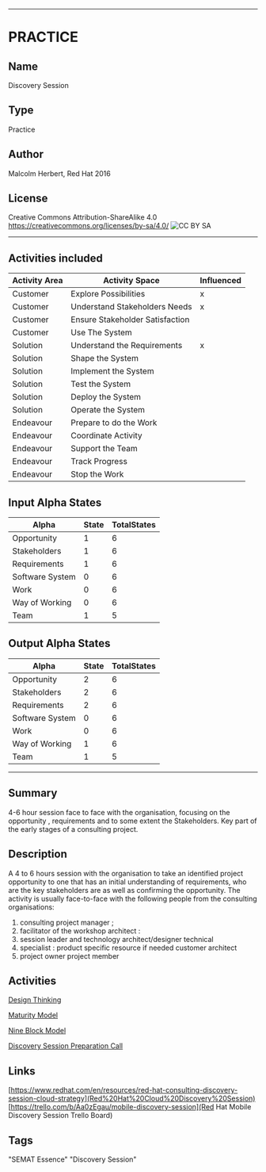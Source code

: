 ----------
# PRACTICE
## Name
Discovery Session
## Type
Practice
## Author
Malcolm Herbert, Red Hat 2016
## License
Creative Commons Attribution-ShareAlike 4.0
https://creativecommons.org/licenses/by-sa/4.0/
![CC BY SA](https://licensebuttons.net/l/by-sa/3.0/88x31.png)


----------

## Activities included

| Activity Area | Activity Space | Influenced |
|---------------|----------------|------------|
|Customer|Explore Possibilities|x|
|Customer|Understand Stakeholders Needs|x|
|Customer|Ensure Stakeholder Satisfaction||
|Customer|Use The System||
|Solution|Understand the Requirements|x|
|Solution|Shape the System||
|Solution|Implement the System||
|Solution|Test the System||
|Solution|Deploy the System||
|Solution|Operate the System||
|Endeavour|Prepare to do the Work||
|Endeavour|Coordinate Activity||
|Endeavour|Support the Team||
|Endeavour|Track Progress||
|Endeavour|Stop the Work||

## Input Alpha States
Alpha | State | TotalStates
---| --- | ---
Opportunity|1|6
Stakeholders|1|6
Requirements|1|6
Software System|0|6
Work|0|6
Way of Working|0|6
Team|1|5

## Output Alpha States
Alpha | State | TotalStates
---| --- | ---
Opportunity|2|6
Stakeholders|2|6
Requirements|2|6
Software System|0|6
Work|0|6
Way of Working|1|6
Team|1|5


----------
## Summary
4-6 hour session face to face with the organisation, focusing on the opportunity
, requirements and to some extent the Stakeholders. Key part of the early stages
 of a consulting project.

## Description
A 4 to 6 hours session with the organisation to take an identified project opportunity to one that has an initial understanding of requirements, who are the key stakeholders are as well as confirming the opportunity.
The activity is usually face-to-face with the following people from the consulting organisations:
 1. consulting project manager ; 
 2. facilitator of the workshop architect :
 3. session leader and technology architect/designer technical
 4. specialist : product specific resource if needed customer architect
 5. project owner project member

## Activities

[Design Thinking](https://github.com/SEMAT-Exists-Org/content-activities/blob/master/design-thinking.md)

[Maturity Model](https://github.com/SEMAT-Exists-Org/content-activities/blob/master/maturity-model.md)

[Nine Block Model](https://github.com/SEMAT-Exists-Org/content-activities/blob/master/nine-block-model.md)

[Discovery Session Preparation Call](https://github.com/SEMAT-Exists-Org/content-activities/blob/master/preparation-call.md)


## Links
[https://www.redhat.com/en/resources/red-hat-consulting-discovery-session-cloud-strategy](Red%20Hat%20Cloud%20Discovery%20Session)
[https://trello.com/b/Aa0zEgau/mobile-discovery-session](Red Hat Mobile Discovery Session Trello Board)

## Tags
"SEMAT Essence" "Discovery Session"
